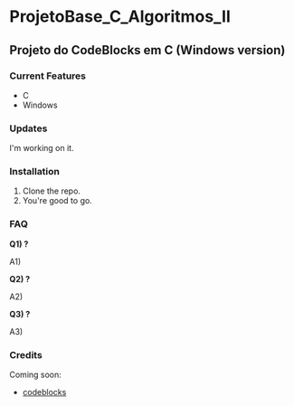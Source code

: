 # ProjetoBase_C_Algoritmos_II
## Projeto do CodeBlocks em C (Windows version)

### Current Features
- C
- Windows

### Updates
I'm working on it.

### Installation
1) Clone the repo.
2) You're good to go.

### FAQ
**Q1) ?**

A1)

**Q2) ?**

A2) 

**Q3) ?**

A3) 

### Credits
Coming soon:

- [codeblocks](http://www.codeblocks.org/)
